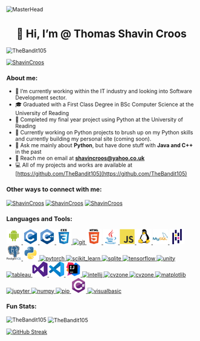 ![MasterHead](https://cdn.universitycompare.com/content/images/Guide--h37Y8SmsrWeoDpU.jpg)

<h1 align="center">👋 Hi, I’m @ Thomas Shavin Croos </h1>

<p align="left"> <img src="https://komarev.com/ghpvc/?username=TheBandit105&label=Profile%20views&color=0e75b6&style=flat" alt="TheBandit105" /> </p>

<p align="left"> <a href="https://twitter.com/ShavinCroos" target="blank"><img src="https://img.shields.io/twitter/follow/ShavinCroos_?logo=twitter&style=for-the-badge" alt="ShavinCroos" /></a>
  
<h3 align="left">About me:</h3>

* 👀 I’m currently working within the IT industry and looking into Software Development sector.<br>
* 🎓 Graduated with a First Class Degree in BSc Computer Science at the University of Reading<br>
* 📝 Completed my final year project using Python at the University of Reading<br> 
* 💞️ Currently working on Python projects to brush up on my Python skills and currently building my personal site (coming soon).<br>
* 💬 Ask me mainly about **Python**, but have done stuff with **Java and C++** in the past
* 📧 Reach me on email at **shavincroos@yahoo.co.uk**
* 💻 All of my projects and works are available at [https://github.com/TheBandit105](https://github.com/TheBandit105)

<h3 align="left">Other ways to connect with me:</h3>
<p align="left">
<a href="https://www.youtube.com/channel/UCQuebkcV8MH_HG2vvdggekA" target="blank"><img align="center" src="https://raw.githubusercontent.com/rahuldkjain/github-profile-readme-generator/master/src/images/icons/Social/youtube.svg" alt="ShavinCroos" height="30" width="40" /></a> 
<a href="https://www.linkedin.com/in/shavin-croos/" target="blank"><img align="center" src="https://raw.githubusercontent.com/rahuldkjain/github-profile-readme-generator/master/src/images/icons/Social/linked-in-alt.svg" alt="ShavinCroos" height="30" width="40" /></a>  
<a href="https://twitter.com/ShavinCroos" target="blank"><img align="center" src="https://raw.githubusercontent.com/rahuldkjain/github-profile-readme-generator/master/src/images/icons/Social/twitter.svg" alt="ShavinCroos" height="30" width="40" /></a>
</p>

<h3 align="left">Languages and Tools:</h3>
<p align="left">
<a href="https://developer.android.com" target="_blank" rel="noreferrer"> <img src="https://raw.githubusercontent.com/devicons/devicon/master/icons/android/android-original-wordmark.svg" alt="android" width="40" height="40"/> </a> <a href="https://www.cprogramming.com/" target="_blank" rel="noreferrer"> <img src="https://raw.githubusercontent.com/devicons/devicon/master/icons/c/c-original.svg" alt="c" width="40" height="40"/> </a> <a href="https://www.w3schools.com/cpp/default.asp" target="_blank" rel="noreferrer"> <img src="https://raw.githubusercontent.com/devicons/devicon/master/icons/cplusplus/cplusplus-original.svg" alt="cplusplus" width="40" height="40"/> </a> <a href="https://www.w3schools.com/css/" target="_blank" rel="noreferrer"> <img src="https://raw.githubusercontent.com/devicons/devicon/master/icons/css3/css3-original-wordmark.svg" alt="css3" width="40" height="40"/> </a> <a href="https://git-scm.com/" target="_blank" rel="noreferrer"> <img src="https://www.vectorlogo.zone/logos/git-scm/git-scm-icon.svg" alt="git" width="40" height="40"/> </a> <a href="https://www.w3.org/html/" target="_blank" rel="noreferrer"> <img src="https://raw.githubusercontent.com/devicons/devicon/master/icons/html5/html5-original-wordmark.svg" alt="html5" width="40" height="40"/> </a> <a href="https://www.java.com" target="_blank" rel="noreferrer"> <img src="https://raw.githubusercontent.com/devicons/devicon/master/icons/java/java-original.svg" alt="java" width="40" height="40"/> </a> <a href="https://developer.mozilla.org/en-US/docs/Web/JavaScript" target="_blank" rel="noreferrer"> <img src="https://raw.githubusercontent.com/devicons/devicon/master/icons/javascript/javascript-original.svg" alt="javascript" width="40" height="40"/> </a> <a href="https://www.linux.org/" target="_blank" rel="noreferrer"> <img src="https://raw.githubusercontent.com/devicons/devicon/master/icons/linux/linux-original.svg" alt="linux" width="40" height="40"/> </a> <a href="https://www.mysql.com/" target="_blank" rel="noreferrer"> <img src="https://raw.githubusercontent.com/devicons/devicon/master/icons/mysql/mysql-original-wordmark.svg" alt="mysql" width="40" height="40"/> </a> <a href="https://pandas.pydata.org/" target="_blank" rel="noreferrer"> <img src="https://raw.githubusercontent.com/devicons/devicon/2ae2a900d2f041da66e950e4d48052658d850630/icons/pandas/pandas-original.svg" alt="pandas" width="40" height="40"/> </a> <a href="https://www.postgresql.org" target="_blank" rel="noreferrer"> <img src="https://raw.githubusercontent.com/devicons/devicon/master/icons/postgresql/postgresql-original-wordmark.svg" alt="postgresql" width="40" height="40"/> </a> <a href="https://www.python.org" target="_blank" rel="noreferrer"> <img src="https://raw.githubusercontent.com/devicons/devicon/master/icons/python/python-original.svg" alt="python" width="40" height="40"/> </a> <a href="https://pytorch.org/" target="_blank" rel="noreferrer"> <img src="https://www.vectorlogo.zone/logos/pytorch/pytorch-icon.svg" alt="pytorch" width="40" height="40"/> </a> <a href="https://scikit-learn.org/" target="_blank" rel="noreferrer"> <img src="https://upload.wikimedia.org/wikipedia/commons/0/05/Scikit_learn_logo_small.svg" alt="scikit_learn" width="40" height="40"/> </a> <a href="https://www.sqlite.org/" target="_blank" rel="noreferrer"> <img src="https://www.vectorlogo.zone/logos/sqlite/sqlite-icon.svg" alt="sqlite" width="40" height="40"/> </a> <a href="https://www.tensorflow.org" target="_blank" rel="noreferrer"> <img src="https://www.vectorlogo.zone/logos/tensorflow/tensorflow-icon.svg" alt="tensorflow" width="40" height="40"/> </a> <a href="https://unity.com/" target="_blank" rel="noreferrer"> <img src="https://www.vectorlogo.zone/logos/unity3d/unity3d-icon.svg" alt="unity" width="40" height="40"/> </a>  <a href="https://www.knime.com" target="_blank" rel="noreferrer"> <img src="https://forum-cdn.knime.com/uploads/default/original/1X/ab3ccf34482a0329361734a18199390177204f15.png" alt="tableau" width="40" height="40"/> </a>
<a href="https://visualstudio.microsoft.com/" target="_blank" rel="noreferrer"> <img src="https://raw.githubusercontent.com/devicons/devicon/master/icons/visualstudio/visualstudio-plain.svg" alt="visualstudio" width="40" height="40"/> </a>
<a href="https://code.visualstudio.com/" target="_blank" rel="noreferrer"> <img src="https://raw.githubusercontent.com/devicons/devicon/master/icons/vscode/vscode-original.svg" alt="vscode" width="40" height="40"/> </a> <a href="https://www.jetbrains.com/idea/" target="_blank" rel="noreferrer"> <img src="https://raw.githubusercontent.com/devicons/devicon/master/icons/intellij/intellij-original.svg" alt="intellij" width="40" height="40"/> </a>
<a href="https://github.com/serengil/deepface" target="_blank" rel="noreferrer"> <img src="https://github.com/serengil/deepface/blob/master/icon/deepface-icon-labeled.png" alt="intellij" width="40" height="40"/> </a> <a href="https://www.computervision.zone/" target="_blank" rel="noreferrer"> <img src="https://avatars.githubusercontent.com/u/83847077?v=4" alt="cvzone" width="40" height="40"/> </a>
<a href="https://opencv.org/" target="_blank" rel="noreferrer"> <img src="https://raw.githubusercontent.com/wiki/opencv/opencv/logo/OpenCV_logo_white.svg?sanitize=true" alt="cvzone" width="40" height="40"/> </a> <a href="https://matplotlib.org/" target="_blank" rel="noreferrer"> <img src="https://matplotlib.org/stable/_images/sphx_glr_logos2_001.png" alt="matplotlib" width="40" height="40"/> </a> <a href="https://jupyter.org/" target="_blank" rel="noreferrer"> <img src="https://jupyter.org/assets/homepage/main-logo.svg" alt="jupyter" width="40" height="40"/> </a> <a href="https://numpy.org/" target="_blank" rel="noreferrer"> <img src="https://numpy.org/images/logo.svg" alt="numpy" width="40" height="40"/> </a> <a href="https://pip.pypa.io/en/stable/" target="_blank" rel="noreferrer"> <img src="https://telecomhallforum.s3.dualstack.us-east-1.amazonaws.com/uploads/db2683/original/2X/9/93768e7290bc8c8473a02561ac4e608642cfbaca.png" alt="pip" width="40" height="40"/> </a> <a href="https://learn.microsoft.com/en-us/dotnet/csharp/" target="_blank" rel="noreferrer"> <img src="https://raw.githubusercontent.com/devicons/devicon/master/icons/csharp/csharp-original.svg" alt="csharp" width="40" height="40"/> </a> <a href="https://learn.microsoft.com/en-us/dotnet/visual-basic/" target="_blank" rel="noreferrer"> <img src="https://upload.wikimedia.org/wikipedia/commons/thumb/4/40/VB.NET_Logo.svg/120px-VB.NET_Logo.svg.png" alt="visualbasic" width="40" height="40"/> </a>
</p> 

<h3 align="left">Fun Stats:</h3>

<p><img align="left" src="https://github-readme-stats.vercel.app/api/top-langs?username=TheBandit105&show_icons=true&locale=en&layout=compact&theme=dark" alt="TheBandit105" /></p>

<p>&nbsp;<img align="center" src="https://github-readme-stats.vercel.app/api?username=TheBandit105&show_icons=true&locale=en&theme=dark" alt="TheBandit105" /></p>

[![GitHub Streak](http://github-readme-streak-stats.herokuapp.com?user=TheBandit105&theme=dark)](https://git.io/streak-stats)
